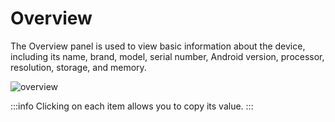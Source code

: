 # Overview 

The Overview panel is used to view basic information about the device, including its name, brand, model, serial number, Android version, processor, resolution, storage, and memory.

![overview](/overview.png)

:::info Clicking on each item allows you to copy its value. 
:::
